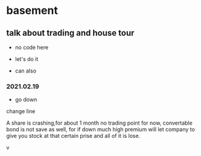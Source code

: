 # basement
## talk about trading and house tour
- no code here
+ let's do it
* can also

### 2021.02.19
* go down  

change line

A share is crashing,for about 1 month
no trading point for now,
convertable bond is not save as well,
for if down much high premium will let company to give you stock at that certain prise and all of it is lose.

v

